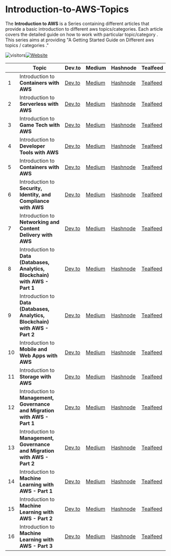 # Introduction-to-AWS-Topics

The **Introduction to AWS** is a Series containing different articles that provide a basic introduction to different aws topics/categories. Each article covers the detailed guide on how to work with particular topic/category . This series aims at providing "A Getting Started Guide on Different aws topics / categories ."

![visitors](https://visitor-badge.glitch.me/badge?page_id=AditModi/Introduction-to-AWS-Topics)[![Website](https://img.shields.io/website?label=Dev.to&up_message=@aditmodi&url=https%3A%2F%2Fdev.to/aditmodi)](https://dev.to/aditmodi) 


|               | Topic        | Dev.to       | Medium       | Hashnode     | Tealfeed     |
| ------------  | ------------ | ------------ | ------------ | ------------ | ------------ |
|  1 | Introduction to **Containers with AWS** |[ Dev.to ]() |[ Medium ]() |[ Hashnode ]() |[ Tealfeed ]() |
|  2 | Introduction to **Serverless with AWS** |[ Dev.to ]() |[ Medium ]() |[ Hashnode ]() |[ Tealfeed ]() |
|  3 | Introduction to **Game Tech with AWS** |[ Dev.to ]() |[ Medium ]() |[ Hashnode ]() |[ Tealfeed ]() |
|  4 | Introduction to **Developer Tools with AWS** |[ Dev.to ]() |[ Medium ]() |[ Hashnode ]() |[ Tealfeed ]() |
|  5 | Introduction to **Containers with AWS** |[ Dev.to ]() |[ Medium ]() |[ Hashnode ]() |[ Tealfeed ]() |
|  6 | Introduction to **Security, Identity, and Compliance with AWS** |[ Dev.to ]() |[ Medium ]() |[ Hashnode ]() |[ Tealfeed ]() |
|  7 | Introduction to **Networking and Content Delivery with AWS** |[ Dev.to ]() |[ Medium ]() |[ Hashnode ]() |[ Tealfeed ]() |
|  8 | Introduction to **Data (Databases, Analytics, Blockchain) with AWS - Part 1** |[ Dev.to ]() |[ Medium ]() |[ Hashnode ]() |[ Tealfeed ]() |
|  9 | Introduction to **Data (Databases, Analytics, Blockchain) with AWS - Part 2** |[ Dev.to ]() |[ Medium ]() |[ Hashnode ]() |[ Tealfeed ]() |
|  10 | Introduction to **Mobile and Web Apps with AWS** |[ Dev.to ]() |[ Medium ]() |[ Hashnode ]() |[ Tealfeed ]() |
|  11 | Introduction to **Storage with AWS** |[ Dev.to ]() |[ Medium ]() |[ Hashnode ]() |[ Tealfeed ]() |
|  12 | Introduction to **Management, Governance and Migration with AWS - Part 1** |[ Dev.to ]() |[ Medium ]() |[ Hashnode ]() |[ Tealfeed ]() |
|  13 | Introduction to **Management, Governance and Migration with AWS - Part 2** |[ Dev.to ]() |[ Medium ]() |[ Hashnode ]() |[ Tealfeed ]() |
|  14 | Introduction to **Machine Learning with AWS - Part 1** |[ Dev.to ]() |[ Medium ]() |[ Hashnode ]() |[ Tealfeed ]() |
|  15 | Introduction to **Machine Learning with AWS - Part 2** |[ Dev.to ]() |[ Medium ]() |[ Hashnode ]() |[ Tealfeed ]() |
|  16 | Introduction to **Machine Learning with AWS - Part 3** |[ Dev.to ]() |[ Medium ]() |[ Hashnode ]() |[ Tealfeed ]() |